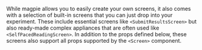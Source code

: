 While magpie allows you to easily create your own screens, it also comes with a selection of built-in screens that
you can just drop into your experiment. These include essential screens like `<SubmitResultsScreen>` but also ready-made
complex appliances that are often used like `<SelfPacedReadingScreen>`. In addition to the props defined below,
these screens also support all props supported by the `<Screen>` component.
